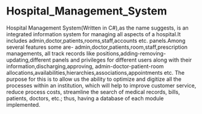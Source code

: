 # Hospital_Management_System
Hospital Management System(Written in C#),as the name suggests, is an integrated information system for managing all aspects of a hospital.It includes admin,doctor,patients,rooms,staff,accounts etc. panels.Among several features some are- admin,doctor,patients,room,staff,prescription managements, all track records like positions,adding-removing-updating,different panels and privileges for different users along with their information,discharging,approving, admin-doctor-patient-room allocations,availabilities,hierarchies,associations,appointments etc. The purpose for this is to allow us the ability to optimize and digitize all the processes within an institution, which will help to improve customer service, reduce process costs, streamline the search of medical records, bills, patients, doctors, etc.; thus, having a database of each module implemented.  
